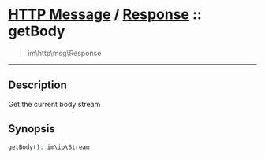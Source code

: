 # [HTTP Message](http.md) / [Response](http-Response.md) :: getBody
 > im\http\msg\Response
____

## Description
Get the current body stream

## Synopsis
```php
getBody(): im\io\Stream
```
